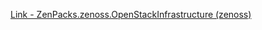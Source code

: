 [Link - ZenPacks.zenoss.OpenStackInfrastructure (zenoss)](https://github.com/zenoss/ZenPacks.zenoss.OpenStackInfrastructure)
